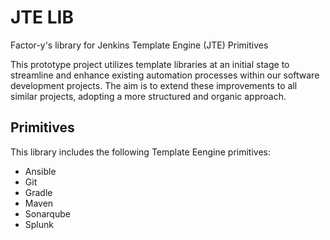 # JTE LIB

Factor-y's library for Jenkins Template Engine (JTE) Primitives

This prototype project utilizes template libraries at an initial stage to streamline and enhance existing automation processes within our software development projects. The aim is to extend these improvements to all similar projects, adopting a more structured and organic approach.

## Primitives

This library includes the following Template Eengine primitives:

* Ansible
* Git
* Gradle
* Maven
* Sonarqube
* Splunk
